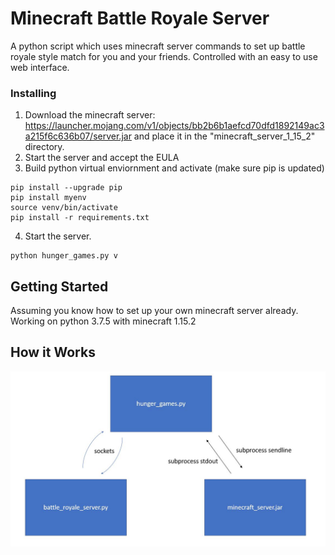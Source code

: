 # Minecraft Battle Royale Server
A python script which uses minecraft server commands to set up battle royale style match for you and your friends. Controlled with an easy to use web interface. 

### Installing
1. Download the minecraft server: https://launcher.mojang.com/v1/objects/bb2b6b1aefcd70dfd1892149ac3a215f6c636b07/server.jar and place it in the "minecraft_server_1_15_2" directory.
2. Start the server and accept the EULA
3. Build python virtual enviornment and activate (make sure pip is updated)
```
pip install --upgrade pip
pip install myenv
source venv/bin/activate
pip install -r requirements.txt
```
4. Start the server.
```
python hunger_games.py v
```

## Getting Started
Assuming you know how to set up your own minecraft server already. Working on python 3.7.5 with minecraft 1.15.2

## How it Works
![](img/flow.JPG)